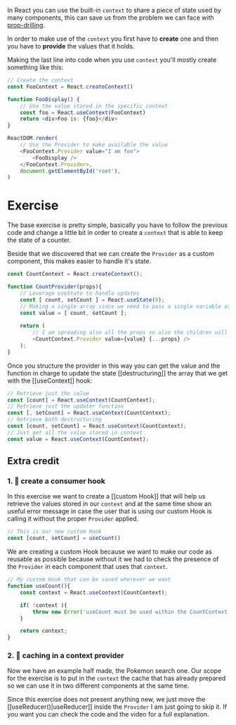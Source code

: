 In React you can use the built-in `context` to share a piece of state used by many components, this can save us from the problem we can face with [prop-drilling](https://kentcdodds.com/blog/prop-drilling).

In order to make use of the `context` you first have to **create** one and then you have to **provide** the values that it holds. 

Making the last line into code when you use `context` you'll mostly create something like this:

```js
// Create the context
const FooContext = React.createContext()

function FooDisplay() {
	// Use the value stored in the specific context
	const foo = React.useContext(FooContext)
	return <div>Foo is: {foo}</div>
}

ReactDOM.render(
	// Use the Provider to make available the value
  	<FooContext.Provider value="I am foo">
    	<FooDisplay />
  	</FooContext.Provider>,
  	document.getElementById('root'),
)
```

# Exercise
The base exercise is pretty simple, basically you have to follow the previous code and change a little bit in order to create a `context` that is able to keep the state of a counter.

Beside that we discovered that we can create the `Provider` as a custom component, this makes easier to handle it's state.

```js
const CountContext = React.createContext();

function CountProvider(props){
	// Leverage useState to handle updates
	const [ count, setCount ] = React.useState(0);
	// Making a single array since we need to pass a single variable as value
	const value = [ count, setCount ];
	
	return (
		// I am spreading also all the props so also the children will be taken care of
		<CountContext.Provider value={value} {...props} />
	);
}
```

Once you structure the provider in this way you can get the value and the function in charge to update the state [[destructuring]] the array that we get with the [[useContext]] hook:

```js
// Retrieve just the value
const [count] = React.useContext(CountContext);
// Retrieve just the updater function
const [, setCount] = React.useContext(CountContext);
// Retrieve both destructuring
const [count, setCount] = React.useContext(CountContext);
// Just get all the value stored in context
const value = React.useContext(CountContext);
```

## Extra credit
### 1. 💯 create a consumer hook
In this exercise we want to create a [[custom Hook]] that will help us retrieve the values stored in our `context` and at the same time show an useful error message in case the user that is using our custom Hook is calling it without the proper `Provider` applied.

```js
// This is our new custom Hook
const [count, setCount] = useCount()
```
We are creating a custom Hook because we want to make our code as reusable as possible because without it we had to check the presence of the `Provider` in each component that uses that `context`.
```js
// My custom Hook that can be saved wherever we want
function useCount(){
	const context = React.useContext(CountContext);

	if( !context ){
		throw new Error('useCount must be used within the CountContext');
	}

	return context;
}
```

### 2. 💯 caching in a context provider
Now we have an example half made, the Pokemon search one. Our scope for the exercise is to put in the `context` the cache that has already prepared so we can use it in two different components at the same time.

Since this exercise does not present anything new, we just move the [[useReducer()|useReducer]] inside the `Provider` I am just going to skip it. If you want you can check the code and the video for a full explanation.